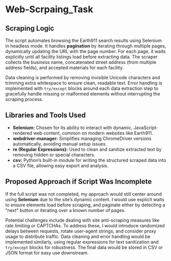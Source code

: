 # Web-Scrpaing_Task
<h2>Scraping Logic</h2>
<p>
  The script automates browsing the Earth911 search results using Selenium in headless mode. It handles <strong>pagination</strong> by iterating through multiple pages, dynamically updating the URL with the page number. For each page, it waits explicitly until all facility listings load before extracting data. The scraper collects the business name, concatenated street address (from multiple address fields), and accepted materials for each facility.
</p>
<p>
  Data cleaning is performed by removing invisible Unicode characters and trimming extra whitespace to ensure clean, readable text. Error handling is implemented with <code>try/except</code> blocks around each data extraction step to gracefully handle missing or malformed elements without interrupting the scraping process.
</p>

<h2>Libraries and Tools Used</h2>
<ul>
  <li><strong>Selenium:</strong> Chosen for its ability to interact with dynamic, JavaScript-rendered web content, common on modern websites like Earth911.</li>
  <li><strong>webdriver-manager:</strong> Simplifies managing ChromeDriver versions automatically, avoiding manual setup issues.</li>
  <li><strong>re (Regular Expressions):</strong> Used to clean and sanitize extracted text by removing hidden or special characters.</li>
  <li><strong>csv:</strong> Python’s built-in module for writing the structured scraped data into a CSV file, allowing easy export and analysis.</li>
</ul>

<h2>Proposed Approach if Script Was Incomplete</h2>
<p>
  If the full script was not completed, my approach would still center around using <strong>Selenium</strong> due to the site’s dynamic content. I would use explicit waits to ensure elements load before scraping, and paginate either by detecting a “next” button or iterating over a known number of pages.
</p>
<p>
  Potential challenges include dealing with site anti-scraping measures like rate limiting or CAPTCHAs. To address these, I would introduce randomized delays between requests, rotate user-agent strings, and consider proxy usage to distribute traffic. Data cleaning and error handling would be implemented similarly, using regular expressions for text sanitization and <code>try/except</code> blocks for robustness. The final data would be stored in CSV or JSON format for easy use downstream.
</p>
